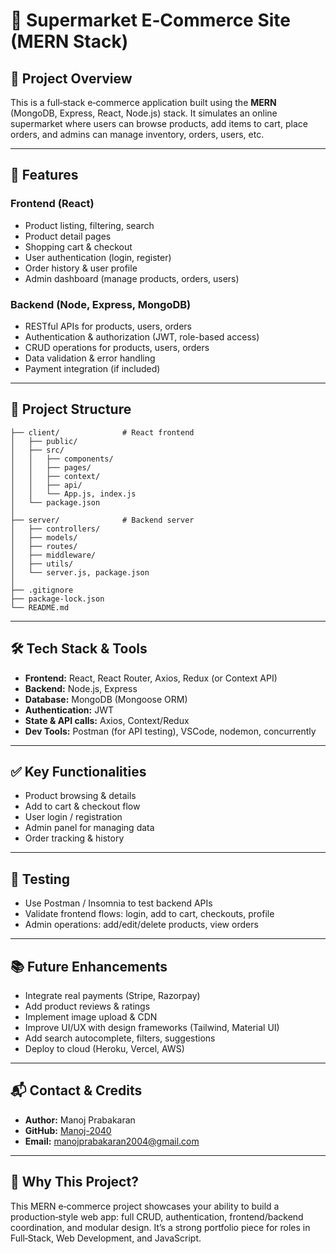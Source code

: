 # 🛒 Supermarket E‑Commerce Site (MERN Stack)

## 📌 Project Overview

This is a full‑stack e‑commerce application built using the **MERN** (MongoDB, Express, React, Node.js) stack. It simulates an online supermarket where users can browse products, add items to cart, place orders, and admins can manage inventory, orders, users, etc.

---

## 🧩 Features

### Frontend (React)

* Product listing, filtering, search
* Product detail pages
* Shopping cart & checkout
* User authentication (login, register)
* Order history & user profile
* Admin dashboard (manage products, orders, users)

### Backend (Node, Express, MongoDB)

* RESTful APIs for products, users, orders
* Authentication & authorization (JWT, role-based access)
* CRUD operations for products, users, orders
* Data validation & error handling
* Payment integration (if included)

---

## 📁 Project Structure

```
├── client/              # React frontend
│   ├── public/
│   ├── src/
│   │   ├── components/
│   │   ├── pages/
│   │   ├── context/
│   │   ├── api/
│   │   └── App.js, index.js
│   └── package.json
│  
├── server/              # Backend server
│   ├── controllers/
│   ├── models/
│   ├── routes/
│   ├── middleware/
│   ├── utils/
│   └── server.js, package.json
│  
├── .gitignore
├── package-lock.json
└── README.md
```

---

## 🛠️ Tech Stack & Tools

* **Frontend:** React, React Router, Axios, Redux (or Context API)
* **Backend:** Node.js, Express
* **Database:** MongoDB (Mongoose ORM)
* **Authentication:** JWT
* **State & API calls:** Axios, Context/Redux
* **Dev Tools:** Postman (for API testing), VSCode, nodemon, concurrently

---

## ✅ Key Functionalities

* Product browsing & details
* Add to cart & checkout flow
* User login / registration
* Admin panel for managing data
* Order tracking & history

---

## 🧪 Testing

* Use Postman / Insomnia to test backend APIs
* Validate frontend flows: login, add to cart, checkouts, profile
* Admin operations: add/edit/delete products, view orders

---

## 📚 Future Enhancements

* Integrate real payments (Stripe, Razorpay)
* Add product reviews & ratings
* Implement image upload & CDN
* Improve UI/UX with design frameworks (Tailwind, Material UI)
* Add search autocomplete, filters, suggestions
* Deploy to cloud (Heroku, Vercel, AWS)

---

## 📬 Contact & Credits

* **Author:** Manoj Prabakaran
* **GitHub:** [Manoj-2040](https://github.com/Manoj-2040)
* **Email:** [manojprabakaran2004@gmail.com](mailto:manjoprabakaran2004@gmail.com)

---

## 🚀 Why This Project?

This MERN e‑commerce project showcases your ability to build a production‑style web app: full CRUD, authentication, frontend/backend coordination, and modular design. It’s a strong portfolio piece for roles in Full‑Stack, Web Development, and JavaScript.
